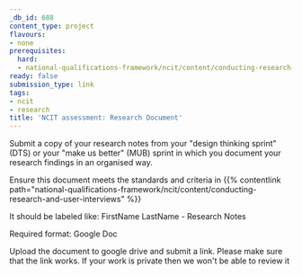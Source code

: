 ```yaml
---
_db_id: 688
content_type: project
flavours:
- none
prerequisites:
  hard:
  - national-qualifications-framework/ncit/content/conducting-research-and-user-interviews
ready: false
submission_type: link
tags:
- ncit
- research
title: 'NCIT assessment: Research Document'
---
```


Submit a copy of your research notes from your "design thinking sprint" (DTS) or your "make us better" (MUB) sprint in which you document your research findings in an organised way. 

Ensure this document meets the standards and criteria in {{% contentlink path="national-qualifications-framework/ncit/content/conducting-research-and-user-interviews" %}}

It should be labeled like: FirstName LastName - Research Notes
   
Required format: Google Doc

Upload the document to google drive and submit a link. Please make sure that the link works. If your work is private then we won't be able to review it
